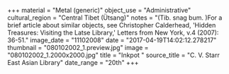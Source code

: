 +++
material = "Metal (generic)"
object_use = "Administrative"
cultural_region = "Central Tibet (Ütsang)"
notes = "(Tib. snag bum. )For a brief article about similar objects, see Christopher Calderhead, 'Hidden Treasures: Visiting the Latse Library,' Letters from New York, v.4 (2007): 36-51."
image_date = "11102008"
date = "2017-04-19T14:02:12.278217"
thumbnail = "080102002_1.preview.jpg"
image = "080102002_1.2000x2000.jpg"
title = "Inkpot "
source_title = "C. V. Starr East Asian Library"
date_range = "20th"
+++
